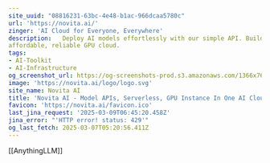 ```yaml
---
site_uuid: "08816231-63bc-4e48-b1ac-966dcaa5780c"
url: 'https://novita.ai/'
zinger: 'AI Cloud for Everyone, Everywhere'
description:   Deploy AI models effortlessly with our simple API. Build and scale on the most
affordable, reliable GPU cloud.
tags:
- AI-Toolkit
- AI-Infrastructure
og_screenshot_url: https://og-screenshots-prod.s3.amazonaws.com/1366x768/80/false/103d0fbce07303af3a64726b3cee4c831f03e61f1ce67fa2cce1f7647cea4c25.jpeg
image: 'https://novita.ai/logo/logo.svg'
site_name: Novita AI
title: 'Novita AI - Model APIs, Serverless, GPU Instance In One AI Cloud'
favicon: 'https://novita.ai/favicon.ico'
last_jina_request: '2025-03-09T06:45:20.458Z'
jina_error: "'HTTP error! status: 429'"
og_last_fetch: 2025-03-07T05:20:56.411Z
---
```

[[AnythingLLM]]

